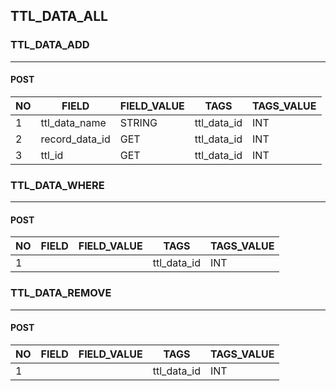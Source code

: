 ﻿## TTL_DATA_ALL

### TTL_DATA_ADD
--------------
#### POST

| NO | FIELD          | FIELD_VALUE | TAGS        | TAGS_VALUE |
|----|----------------|-------------|-------------|------------|
| 1  | ttl_data_name  | STRING      | ttl_data_id | INT        |
| 2  | record_data_id | GET         | ttl_data_id | INT        |
| 3  | ttl_id         | GET         | ttl_data_id | INT        |

### TTL_DATA_WHERE
-----------------
#### POST

| NO | FIELD | FIELD_VALUE | TAGS        | TAGS_VALUE |
|----|-------|-------------|-------------|------------|
| 1  |       |             | ttl_data_id | INT        |

### TTL_DATA_REMOVE
-----------------
#### POST

| NO | FIELD | FIELD_VALUE | TAGS        | TAGS_VALUE |
|----|-------|-------------|-------------|------------|
| 1  |       |             | ttl_data_id | INT        |



